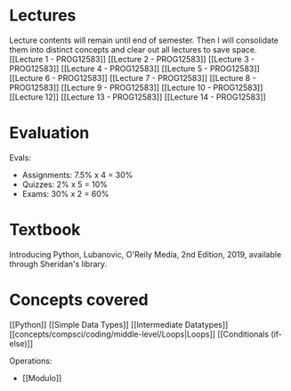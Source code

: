 # Lectures
Lecture contents will remain until end of semester. Then I will consolidate them into distinct concepts and clear out all lectures to save space.
[[Lecture 1 - PROG12583]]
[[Lecture 2 - PROG12583]]
[[Lecture 3 - PROG12583]]
[[Lecture 4 - PROG12583]]
[[Lecture 5 - PROG12583]]
[[Lecture 6 - PROG12583]]
[[Lecture 7 - PROG12583]]
[[Lecture 8 - PROG12583]]
[[Lecture 9 - PROG12583]]
[[Lecture 10 - PROG12583]]
[[Lecture 12]]
[[Lecture 13 - PROG12583]]
[[Lecture 14 - PROG12583]]
# Evaluation
Evals:
- Assignments: 7.5% x 4 = 30%
- Quizzes: 2% x 5 = 10%
- Exams: 30% x 2 = 60%
# Textbook
Introducing Python, Lubanovic, O'Reily Media, 2nd Edition, 2019, available through Sheridan's library.
# Concepts covered
[[Python]]
[[Simple Data Types]]
[[Intermediate Datatypes]]
[[concepts/compsci/coding/middle-level/Loops|Loops]]
[[Conditionals (if-else)]]

Operations:
- [[Modulo]]
